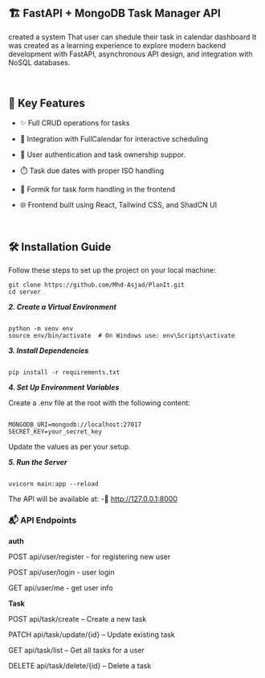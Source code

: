 ## 🏗️ FastAPI + MongoDB Task Manager API

 created a system That user can shedule their task in calendar dashboard  It was created as a learning experience to explore modern backend development with FastAPI, asynchronous API design, and integration with NoSQL databases.

<br>

## 🔧 Key Features
- ✨ Full CRUD operations for tasks

- 📆 Integration with FullCalendar for interactive scheduling

- 🔐 User authentication and task ownership suppor.

- ⏱️ Task due dates with proper ISO handling

- 🧾 Formik for task form handling in the frontend

- 🌐 Frontend built using React, Tailwind CSS, and ShadCN UI

  <br>

## 🛠️ Installation Guide
Follow these steps to set up the project on your local machine:

```
git clone https://github.com/Mhd-Asjad/PlanIt.git
cd server

```
***2. Create a Virtual Environment***
```

python -m venv env
source env/bin/activate  # On Windows use: env\Scripts\activate

```

***3. Install Dependencies***

```

pip install -r requirements.txt

```

***4. Set Up Environment Variables***

Create a .env file at the root with the following content:

```

MONGODB_URI=mongodb://localhost:27017
SECRET_KEY=your_secret_key

```
Update the values as per your setup.

***5. Run the Server***

```

uvicorn main:app --reload

```

The API will be available at:
-📍 http://127.0.0.1:8000


### 📬 API Endpoints


**auth**

POST api/user/register - for registering new user

POST api/user/login - user login

GET api/user/me - get user info 

**Task**

POST api/task/create – Create a new task

PATCH api/task/update/{id} – Update existing task

GET api/task/list – Get all tasks for a user

DELETE api/task/delete/{id} – Delete a task






